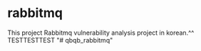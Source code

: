 # rabbitmq
This project Rabbitmq vulnerability analysis project in korean.^^
TESTTESTTEST
"# qbqb_rabbitmq" 
